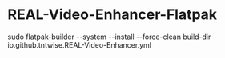 # REAL-Video-Enhancer-Flatpak

sudo flatpak-builder --system --install --force-clean build-dir io.github.tntwise.REAL-Video-Enhancer.yml
